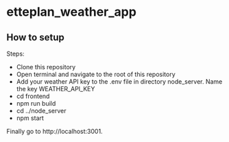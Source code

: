 # etteplan_weather_app
<!-- How to setup -->
## How to setup

Steps:
* Clone this repository
* Open terminal and navigate to the root of this repository
* Add your weather API key to the .env file in directory node_server. Name the key WEATHER_API_KEY
* cd frontend
* npm run build
* cd ../node_server
* npm start

Finally go to http://localhost:3001.

